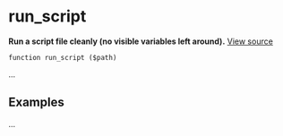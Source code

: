 
# run_script

**Run a script file cleanly (no visible variables left around).** [View source](https://bitbucket.org/Eiskis/baseline.php/src/default/source/files/run_script.php?at=default)

	function run_script ($path)

...



## Examples

...
